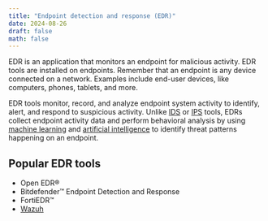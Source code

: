 ```yaml
---
title: "Endpoint detection and response (EDR)"
date: 2024-08-26
draft: false
math: false
---
```


EDR is an application that monitors an endpoint for malicious activity.
EDR tools are installed on endpoints. Remember that an endpoint is any
device connected on a network. Examples include end-user devices, like
computers, phones, tablets, and more.

EDR tools monitor, record, and analyze endpoint system activity to
identify, alert, and respond to suspicious activity. Unlike
[IDS](/intrusion-detection-system) or
[IPS](/intrusion-prevention-system) tools, EDRs collect endpoint
activity data and perform behavioral analysis by using
[machine learning](/ml) and
[artificial intelligence](/ai) to identify threat
patterns happening on an endpoint.

## Popular EDR tools

- Open EDR®
- Bitdefender™ Endpoint Detection and Response
- FortiEDR™
- [Wazuh](https://wazuh.com/)
